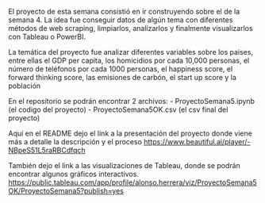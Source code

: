 

El proyecto de esta semana consistió en ir construyendo sobre el de la semana 4. La idea fue conseguir datos de algún tema con diferentes métodos de web scraping, limpiarlos, analizarlos y finalmente visualizarlos con Tableau o PowerBI. 

La temática del proyecto fue analizar diferentes variables sobre los paises, entre ellas el GDP per capita, los homicidios por cada 10,000 personas, el número de teléfonos por cada 1000 personas, el happiness score, el forward thinking score, las emisiones de carbón, el start up score y la población



En el repositorio se podrán encontrar 2 archivos:
	- ProyectoSemana5.ipynb (el codigo del proyecto)
	- ProyectoSemana5OK.csv (el csv final del proyecto)



Aquí en el README dejo el link a la presentación del proyecto donde viene más a detalle la descripción y el proceso
https://www.beautiful.ai/player/-NBpeS51L5raRBCdfqch

También dejo el link a las visualizaciones de Tableau, donde se podrán encontrar algunos gráficos interactivos.
https://public.tableau.com/app/profile/alonso.herrera/viz/ProyectoSemana5OK/ProyectoSemana5?publish=yes
